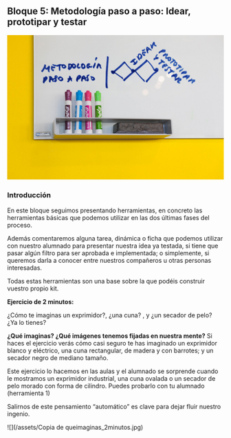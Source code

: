 ## Bloque 5: Metodología paso a paso: Idear, prototipar y testar

![](/assets/deacioprototipadoytesteo.jpg)

### Introducción

En este bloque seguimos presentando herramientas, en concreto las herramientas básicas que podemos utilizar en las dos últimas fases del proceso. 

Además comentaremos alguna tarea, dinámica o ficha que podemos utilizar con nuestro alumnado para presentar nuestra idea ya testada, si tiene que pasar algún filtro para ser aprobada e implementada; o simplemente, si queremos darla a conocer entre nuestros compañeros u otras personas interesadas.

Todas estas herramientas son una base sobre la que podéis construir vuestro propio kit.

**Ejercicio de 2 minutos:**

¿Cómo te imaginas un exprimidor?, ¿una cuna? , y ¿un secador de pelo?
¿Ya lo tienes?

**¿Qué imaginas? ¿Qué imágenes tenemos fijadas en nuestra mente?** Si haces el ejercicio verás cómo casi seguro te has imaginado un exprimidor blanco y eléctrico, una cuna rectangular, de madera y con barrotes; y un secador negro de mediano tamaño.

Este ejercicio lo hacemos en las aulas y el alumnado se sorprende cuando le mostramos un exprimidor industrial, una cuna ovalada o un secador de pelo morado con forma de cilindro. Puedes probarlo con tu alumnado (herramienta 1)

Salirnos de este pensamiento “automático” es clave para dejar fluir nuestro ingenio.

![](/assets/Copia de queimaginas_2minutos.jpg)